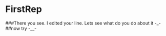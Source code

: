 # FirstRep
###There you see. I edited your line. Lets see what do you do about it -_-
##now try  -__-

